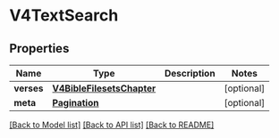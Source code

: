 # V4TextSearch

## Properties
Name | Type | Description | Notes
------------ | ------------- | ------------- | -------------
**verses** | [**V4BibleFilesetsChapter**](V4BibleFilesetsChapter.md) |  | [optional] 
**meta** | [**Pagination**](Pagination.md) |  | [optional] 

[[Back to Model list]](../README.md#documentation-for-models) [[Back to API list]](../README.md#documentation-for-api-endpoints) [[Back to README]](../README.md)


